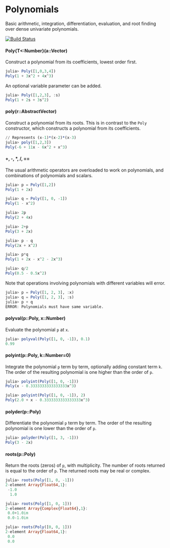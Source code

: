 # Polynomials

Basic arithmetic, integration, differentiation, evaluation, and root finding over dense univariate polynomials.

[![Build Status](https://travis-ci.org/Keno/Polynomials.jl.png?branch=master)](https://travis-ci.org/Keno/Polynomials.jl)

#### Poly{T<:Number}(a::Vector)
Construct a polynomial from its coefficients, lowest order first.
```julia
julia> Poly([1,0,3,4])
Poly(1 + 3x^2 + 4x^3)
```

An optional variable parameter can be added.
```julia
julia> Poly([1,2,3], :s)
Poly(1 + 2s + 3s^2)
```

#### poly(r::AbstractVector)
Construct a polynomial from its roots. This is in contrast to the `Poly` constructor, which constructs a polynomial from its coefficients.
```julia
// Represents (x-1)*(x-2)*(x-3)
julia> poly([1,2,3])
Poly(-6 + 11x - 6x^2 + x^3)
```

#### +, -, *, /, ==

The usual arithmetic operators are overloaded to work on polynomials, and combinations of polynomials and scalars.
```julia
julia> p = Poly([1,2])
Poly(1 + 2x)

julia> q = Poly([1, 0, -1])
Poly(1 - x^2)

julia> 2p
Poly(2 + 4x)

julia> 2+p
Poly(3 + 2x)

julia> p - q
Poly(2x + x^2)

julia> p*q
Poly(1 + 2x - x^2 - 2x^3)

julia> q/2
Poly(0.5 - 0.5x^2)
```

Note that operations involving polynomials with different variables will error.

```julia
julia> p = Poly([1, 2, 3], :x)
julia> q = Poly([1, 2, 3], :s)
julia> p + q
ERROR: Polynomials must have same variable.
```

#### polyval(p::Poly, x::Number)
Evaluate the polynomial `p` at `x`.

```julia
julia> polyval(Poly([1, 0, -1]), 0.1)
0.99
```

#### polyint(p::Poly, k::Number=0)
Integrate the polynomial `p` term by term, optionally adding constant term `k`. The order of the resulting polynomial is one higher than the order of `p`.
```julia
julia> polyint(Poly([1, 0, -1]))
Poly(x - 0.3333333333333333x^3)

julia> polyint(Poly([1, 0, -1]), 2)
Poly(2.0 + x - 0.3333333333333333x^3)
```

#### polyder(p::Poly)
Differentiate the polynomial `p` term by term. The order of the resulting polynomial is one lower than the order of `p`.
```julia
julia> polyder(Poly([1, 3, -1]))
Poly(3 - 2x)
```

#### roots(p::Poly)
Return the roots (zeros) of `p`, with multiplicity. The number of roots returned is equal to the order of `p`. The returned roots may be real or complex.

```julia
julia> roots(Poly([1, 0, -1]))
2-element Array{Float64,1}:
 -1.0
  1.0

julia> roots(Poly([1, 0, 1]))
2-element Array{Complex{Float64},1}:
 0.0+1.0im
 0.0-1.0im

julia> roots(Poly([0, 0, 1]))
2-element Array{Float64,1}:
 0.0
 0.0
```
